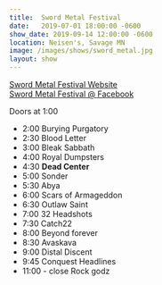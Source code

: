 ```yaml
---
title:  Sword Metal Festival
date:   2019-07-01 18:00:00 -0600
show_date: 2019-09-14 12:00:00 -0600
location: Neisen's, Savage MN
image: /images/shows/sword_metal.jpg
layout: show
---
```


[Sword Metal Festival Website](https://swordmetalfest.com/)  
[Sword Metal Festival @ Facebook](https://www.facebook.com/SwordmetalFestival)

Doors at 1:00

* 2:00 Burying Purgatory 
* 2:30 Blood Letter 
* 3:00 Bleak Sabbath 
* 4:00 Royal Dumpsters 
* 4:30 **Dead Center**
* 5:00 Sonder 
* 5:30 Abya 
* 6:00 Scars of Armageddon 
* 6:30 Outlaw Saint 
* 7:00 32 Headshots 
* 7:30 Catch22 
* 8:00 Beyond forever 
* 8:30 Avaskava 
* 9:00 Distal Discent 
* 9:45 Conquest Headlines 
* 11:00 - close Rock godz 